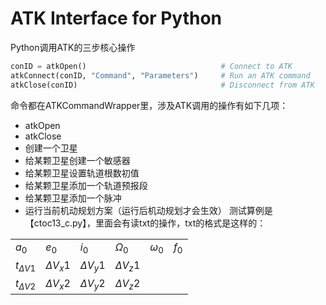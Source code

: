 # ATK Interface for Python

Python调用ATK的三步核心操作
```python
conID = atkOpen()                              # Connect to ATK
atkConnect(conID, "Command", "Parameters")     # Run an ATK command
atkClose(conID)                                # Disconnect from ATK
```
命令都在ATKCommandWrapper里，涉及ATK调用的操作有如下几项：
- atkOpen
- atkClose
- 创建一个卫星
- 给某颗卫星创建一个敏感器
- 给某颗卫星设置轨道根数初值
- 给某颗卫星添加一个轨道预报段
- 给某颗卫星添加一个脉冲
- 运行当前机动规划方案（运行后机动规划才会生效）
测试算例是【ctoc13_c.py】，里面会有读txt的操作，txt的格式是这样的：

| | | | | | |
| -- | --| --| --|--|--|
|$a_0$ | $e_0$  | $i_0$ | $\Omega_0$ | $\omega_0$ | $f_0$|
|$t_{\Delta V1}$ | $\Delta V_x1$ | $\Delta V_y1$ | $\Delta V_z1$|
|$t_{\Delta V2}$ | $\Delta V_x2$ | $\Delta V_y2$  | $\Delta V_z2$|

